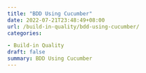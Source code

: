 ```yaml
---
title: "BDD Using Cucumber"
date: 2022-07-21T23:48:49+08:00
url: /build-in-quality/bdd-using-cucumber/
categories:

- Build-in Quality
draft: false
summary: BDD Using Cucumber
---
```



